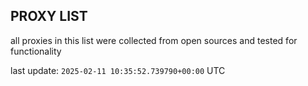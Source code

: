 ## PROXY LIST

all proxies in this list were collected from open sources and tested for functionality

last update: `2025-02-11 10:35:52.739790+00:00` UTC
